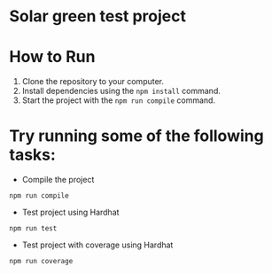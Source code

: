 # Solar green test project

# How to Run

1. Clone the repository to your computer.
2. Install dependencies using the `npm install` command.
3. Start the project with the `npm run compile` command.

# Try running some of the following tasks:

- Compile the project

```shell
npm run compile
```

- Test project using Hardhat

```shell
npm run test
```

- Test project with coverage using Hardhat

```shell
npm run coverage
```
